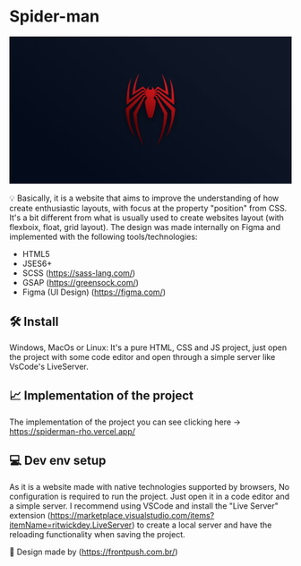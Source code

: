 # Spider-man

<p align="center">
<img src="svg/metatag-spider.png" alt="Metatag Spider-man, this image is the logo of Spider Man" border="0">
</p>

💡 Basically, it is a website that aims to improve the understanding of how create enthusiastic layouts,
with focus at the property "position" from CSS.
It's a bit different from what is usually used to create websites layout (with flexboix, float, grid layout).
The design was made internally on Figma and implemented with the following tools/technologies:

- HTML5
- JSES6+
- SCSS (https://sass-lang.com/)
- GSAP (https://greensock.com/)
- Figma (UI Design) (https://figma.com/)

## 🛠 Install

Windows, MacOs or Linux: It's a pure HTML, CSS and JS project, just open
the project with some code editor and open through a simple server
like VsCode's LiveServer.

## 📈 Implementation of the project

The implementation of the project you can see clicking here -> https://spiderman-rho.vercel.app/

## 💻 Dev env setup

As it is a website made with native technologies supported by browsers,
No configuration is required to run the project. Just open it
in a code editor and a simple server. I recommend using VSCode and
install the "Live Server" extension (https://marketplace.visualstudio.com/items?itemName=ritwickdey.LiveServer) to create a local server and have the reloading functionality when saving the project.

📜 Design made by (https://frontpush.com.br/)
